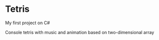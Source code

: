 # Tetris

My first project on C#

Console tetris with music and animation based on two-dimensional array
